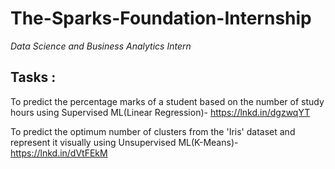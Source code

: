 # **The-Sparks-Foundation-Internship**
*Data Science and Business Analytics Intern* 

## **Tasks :**
To predict the percentage marks of a student based on the number of study hours using Supervised ML(Linear Regression)- https://lnkd.in/dgzwqYT

To predict the optimum number of clusters from the 'Iris' dataset and represent it visually using Unsupervised ML(K-Means)-https://lnkd.in/dVtFEkM 
